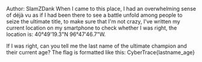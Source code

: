 Author: SlamZDank
When I came to this place, I had an overwhelming sense of déjà vu as if I had been there to see a battle unfold among people to seize the ultimate title, to make sure that I'm not crazy, I've written my current location on my smartphone to check whether I was right, the location is: 40°49'19.3"N 96°47'46.7"W.

If I was right, can you tell me the last name of the ultimate champion and their current age?
The flag is formatted like this: CyberTrace{lastname_age}

